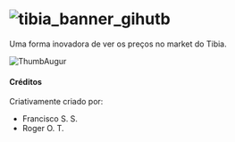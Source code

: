 # ![tibia_banner_gihutb](https://github.com/roger-otrevizan/tibia_prices/blob/master/assets/images/tibia_banner_github.png)
 Uma forma inovadora de ver os preços no market do Tibia. 

![ThumbAugur](https://github.com/roger-otrevizan/tibia_prices/blob/master/assets/images/FloatingAugur_350x350px.png)
#### Créditos
Criativamente criado por:
- Francisco S. S.
- Roger O. T.
